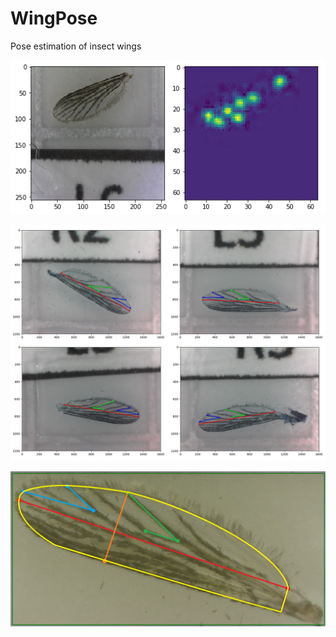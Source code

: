 # WingPose
Pose estimation of insect wings

![Prototype](images/5prototype_img1.png)

![Examples](images/pose_set.png)

![Goal](images/wingpose.png)
